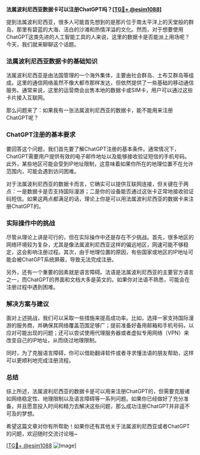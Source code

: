 **法属波利尼西亚数据卡可以注册ChatGPT吗？[[TG💪+ @esim1088](https://t.me/s/esim1088)]**

提到法属波利尼西亚，很多人可能首先想到的是那片位于南太平洋上的天堂般的群岛，那里有碧蓝的大海、洁白的沙滩和热情洋溢的文化。然而，对于想要使用ChatGPT这类先进的人工智能工具的人来说，这里的数据卡是否能派上用场呢？今天，我们就来聊聊这个话题。

### 法属波利尼西亚数据卡的基础知识

法属波利尼西亚是由法国管理的一个海外集体，主要由社会群岛、土布艾群岛等组成。这里的通信网络虽然不像大都市那样发达，但依然提供了一些基础的移动通信服务。通常来说，这里的运营商会出售本地的数据卡或SIM卡，用户可以通过这些卡片接入互联网。

那么问题来了：如果我有一张法属波利尼西亚的数据卡，能不能用来注册ChatGPT呢？

### ChatGPT注册的基本要求

要回答这个问题，我们首先要了解ChatGPT注册的基本条件。通常情况下，ChatGPT需要用户提供有效的电子邮件地址以及能够接收验证短信的手机号码。此外，某些地区可能会受到IP地址限制，这意味着如果你所在的地理位置不在允许范围内，可能会遇到访问困难。

对于法属波利尼西亚的数据卡而言，它确实可以提供互联网连接，但关键在于两点：一是数据卡是否支持国际漫游；二是你的设备能否通过这张卡正常地接收验证码短信。如果这两点都满足的话，理论上你是可以用法属波利尼西亚的数据卡来注册ChatGPT的。

### 实际操作中的挑战

尽管从理论上讲是可行的，但在实际操作中还是存在不少挑战。首先，很多地区的网络环境较为复杂，尤其是像法属波利尼西亚这样的偏远地区，网速可能不够稳定，这会影响注册过程。其次，由于地理位置的原因，有些国家或地区的IP地址可能会被ChatGPT系统屏蔽，导致无法完成注册。

另外，还有一个重要的因素就是语言障碍。法语是法属波利尼西亚的主要官方语言之一，而ChatGPT的界面和文档大多是英文的。如果你对法语不熟悉，可能会在注册过程中遇到困难。

### 解决方案与建议

面对上述挑战，我们可以采取一些措施来提高成功率。比如，选择一家支持国际漫游的服务商，并确保其网络覆盖范围足够广；提前准备好备用邮箱和手机号码，以应对可能出现的问题；还可以尝试使用代理服务器或者虚拟专用网络（VPN）来改变自己的IP地址，从而绕过地理限制。

同时，为了克服语言障碍，你可以借助翻译软件或者寻求懂法语的朋友帮助，这样可以更顺利地完成注册流程。

### 总结

综上所述，法属波利尼西亚的数据卡是可以用来注册ChatGPT的，但需要克服诸如网络稳定性、地理限制以及语言障碍等一系列问题。如果你已经做好了充分准备，并且愿意投入时间和精力去解决这些问题，那么成功注册ChatGPT并非遥不可及的梦想。

希望这篇文章对你有所帮助！如果你还有其他关于法属波利尼西亚或者ChatGPT的问题，欢迎随时交流讨论哦~

[[TG💪+ @esim1088](https://t.me/s/esim1088) ![Image](https://i.postimg.cc/4NQfJmqS/Snipaste-2025-05-13-00-14-12.png)]